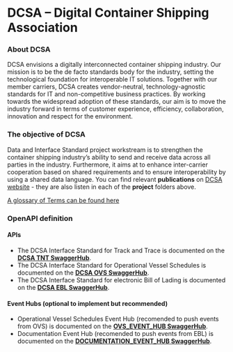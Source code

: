 # DCSA – Digital Container Shipping Association

### About DCSA
DCSA envisions a digitally interconnected container shipping industry. Our mission is to be the de facto standards body for the industry, setting the technological foundation for interoperable IT solutions. Together with our member carriers, DCSA creates vendor-neutral, technology-agnostic standards for IT and non-competitive business practices. By working towards the widespread adoption of these standards, our aim is to move the industry forward in terms of customer experience, efficiency, collaboration, innovation and respect for the environment.
### The objective of DCSA
Data and Interface Standard project workstream is to strengthen the container shipping industry’s ability to send and receive data across all parties in the industry. Furthermore, it aims at to enhance inter-carrier cooperation based on shared requirements and to ensure interoperability by using a shared data language. You can find relevant **publications** on [DCSA website](https://dcsa.org/) - they are also listen in each of the **project** folders above.

[A glossary of Terms can be found here](https://knowledge.dcsa.org/s/glossary)

### OpenAPI definition

#### APIs
- The DCSA Interface Standard for Track and Trace is documented on the [**DCSA TNT SwaggerHub**](https://app.swaggerhub.com/apis/dcsaorg/DCSA_TNT).
- The DCSA Interface Standard for Operational Vessel Schedules is documented on the [**DCSA OVS SwaggerHub**](https://app.swaggerhub.com/apis/dcsaorg/DCSA_OVS).
- The DCSA Interface Standard for electronic Bill of Lading is documented on the [**DCSA EBL SwaggerHub**](https://app.swaggerhub.com/apis/dcsaorg/DCSA_EBL).

#### Event Hubs (optional to implement but recommended)
- Operational Vessel Schedules Event Hub (recomended to push events from OVS) is documented on the [**OVS_EVENT_HUB SwaggerHub**](https://app.swaggerhub.com/apis/dcsaorg/OVS_EVENT_HUB).
- Documentation Event Hub (recomended to push events from EBL) is documented on the [**DOCUMENTATION_EVENT_HUB SwaggerHub**](https://app.swaggerhub.com/apis/dcsaorg/DOCUMENTATION_EVENT_HUB).

